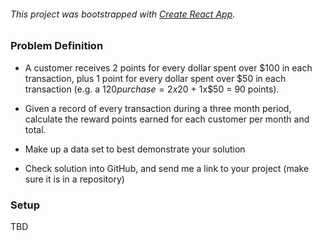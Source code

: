 ###### *This project was bootstrapped with [Create React App](https://github.com/facebook/create-react-app).*
### Problem Definition
* A customer receives 2 points for every dollar spent over $100 in each transaction, plus 1 point for every dollar spent over $50 in each transaction  (e.g. a $120 purchase = 2x$20 + 1x$50 = 90 points).

*  Given a record of every transaction during a three month period, calculate the reward points earned for each customer per month and total.

*  Make up a data set to best demonstrate your solution

*  Check solution into GitHub, and send me a link to your project (make sure it is in a repository)

### Setup
TBD
